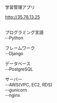 学習管理アプリ

http://35.78.13.25
<br><br>

プログラミング言語<br>
--Python

フレームワーク<br>
--Django

データベース<br>
--PostgreSQL

サーバー<br>
--AWS(VPC, EC2, RDS)<br>
--gunicorn<br>
--nginx<br>
